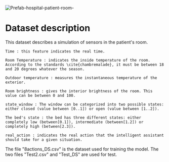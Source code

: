 
![Prefab-hospital-patient-room-](https://user-images.githubusercontent.com/49193715/151528018-b0fed6e8-2ffc-4783-885b-f9aab8d73e7f.jpg)

# Dataset description
This dataset describes a simulation of sensors in the patient's room.
  
    Time : this feature indicates the real time. 

    Room Temperature : indicates the inside temperature of the room. According to the standards \cite{chambremalade}, it must be between 18 and 20 degrees whatever the season. 

    Outdoor temperature : measures the instantaneous temperature of the exterior.

    Room brightness : gives the interior brightness of the room. This value can be between 0 and 100.

    state_window : The window can be categorized into two possible states: either closed (value between [0..1]) or open (value between [1..2]).

    The bed's state : the bed has three different states: either completely low (between[0.1]), intermediate (between[1.2]) or completely high (between[2.3]).

    real_action : indicates the real action that the intelligent assistant should take for a given situation.

The file "8actions_DS.csv" is the dataset used for training the model. The two files "Test2.csv" and "Test_DS" are used for test.
